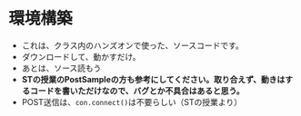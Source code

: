 # 環境構築
- これは、クラス内のハンズオンで使った、ソースコードです。
- ダウンロードして、動かすだけ。
- あとは、ソース読もう
- **STの授業のPostSampleの方も参考にしてください。取り合えず、動きはするコードを書いただけなので、バグとか不具合はあると思う。**
- POST送信は、`con.connect()`は不要らしい（STの授業より）
